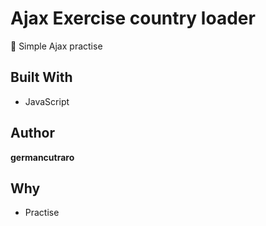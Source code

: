 # Ajax Exercise country loader

🚩 Simple Ajax practise

## Built With

* JavaScript

## Author

**germancutraro**

## Why

* Practise
